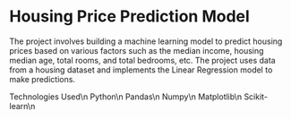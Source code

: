 # Housing Price Prediction Model
The project involves building a machine learning model to predict housing prices based on various factors such as the median income, housing median age, total rooms, and total bedrooms, etc. The project uses data from a housing dataset and implements the Linear Regression model to make predictions.

Technologies Used\n
Python\n
Pandas\n
Numpy\n
Matplotlib\n
Scikit-learn\n

